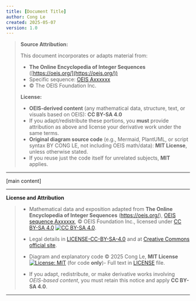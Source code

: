 ```yaml
---
title: [Document Title]
author: Cong Le
created: 2025-05-07
version: 1.0
---
```


> **Source Attribution:**
>
> This document incorporates or adapts material from:
> - **The Online Encyclopedia of Integer Sequences** ([https://oeis.org/](https://oeis.org/))
> - Specific sequence: [OEIS Axxxxxx](https://oeis.org/Axxxxxx)
> - © The OEIS Foundation Inc.
>
> **License:**
> 
> - **OEIS-derived content** (any mathematical data, structure, text, or visuals based on OEIS): **CC BY-SA 4.0**
> - If you adapt/redistribute these portions, you **must** provide attribution as above and license your derivative work under the same terms.
> - **Original diagram source code** (e.g., Mermaid, PlantUML, or script syntax BY CONG LE, not including OEIS math/data): **MIT License**, unless otherwise stated.
> - If you reuse just the code itself for unrelated subjects, **MIT** applies.




---


[main content]


---

**License and Attribution**

> - Mathematical data and exposition adapted from **The Online Encyclopedia of Integer Sequences** (<https://oeis.org/>), [OEIS sequence Axxxxxx](https://oeis.org/Axxxxxx), © OEIS Foundation Inc., licensed under [CC BY-SA 4.0](https://creativecommons.org/licenses/by-sa/4.0/) [![CC BY-SA 4.0](https://licensebuttons.net/l/by-sa/4.0/88x31.png)](https://creativecommons.org/licenses/by-sa/4.0/).
> - Legal details in [LICENSE-CC-BY-SA-4.0](LICENSE-CC-BY-SA-4.0) and at [Creative Commons official site](https://creativecommons.org/licenses/by-sa/4.0/).
> - Diagram and explanatory code © 2025 Cong Le, **MIT License** [![License: MIT](https://img.shields.io/badge/License-MIT-yellow.svg)](LICENSE) (for code **only**)- Full text in [LICENSE](LICENSE) file.  
>  
> - If you adapt, redistribute, or make derivative works involving *OEIS-based content*, you must retain this notice and apply **CC BY-SA 4.0**.

---

